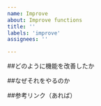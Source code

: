 ```yaml
---
name: Improve
about: Improve functions
title: ''
labels: 'improve'
assignees: ''

---
```


##どのように機能を改善したか

##なぜそれをやるのか

##参考リンク（あれば）
